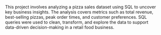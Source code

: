 This project involves analyzing a pizza sales dataset using SQL to uncover key business insights. The analysis covers metrics such as total revenue, best-selling pizzas, peak order times, and customer preferences. SQL queries were used to clean, transform, and explore the data to support data-driven decision-making in a retail food business.
